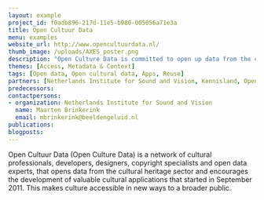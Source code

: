 ```yaml
---
layout: example
project_id: f0adb896-217d-11e5-b980-005056a71e3a
title: Open Cultuur Data
menu: examples
website_url: http://www.opencultuurdata.nl/
thumb_image: /uploads/AXES_poster.png
description: "Open Culture Data is committed to open up data from the cultural sector and the development of new valuable applications."
themes: [Access, Metadata & Context]
tags: [Open data, Open cultural data, Apps, Reuse]
partners: [Netherlands Institute for Sound and Vision, Kennisland, Open State Foundation]
predecessors: 
contactpersons: 
- organization: Netherlands Institute for Sound and Vision
  name: Maarten Brinkerink
  email: mbrinkerink@beeldengeluid.nl
publications: 
blogposts: 
---
```


Open Cultuur Data (Open Culture Data) is a network of cultural professionals, developers, designers, copyright specialists and open data experts, that opens data from the cultural heritage sector and encourages the development of valuable cultural applications that started in September 2011. This makes culture accessible in new ways to a broader public.
